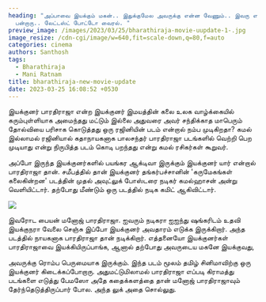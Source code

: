 ```yaml
---
heading: "அப்பாவை இயக்கும் மகன்.. இதுக்குமேல அவருக்கு என்ன வேணும்.. இவரு என்ன
  பன்றாரு.. லேட்டஸ்ட் போட்டோ வைரல். "
preview_image: /images/2023/03/25/bharathiraja-movie-uupdate-1-.jpg
image_resize: /cdn-cgi/image/w=640,fit=scale-down,q=80,f=auto
categories: cinema
authors: Santhosh
tags:
  - Bharathiraja
  - Mani Ratnam
title: bharathiraja-new-movie-update
date: 2023-03-25 16:08:52 +0530
---
```

இயக்குனர் பாரதிராஜா என்ற இயக்குனர் இமயத்தின் கலை உலக வாழ்க்கையில் கரும்புள்ளியாக அமைந்தது மட்டும் இல்லை அதுவரை அவர் சந்திக்காத மாபெரும் தோல்வியை பரிசாக கொடுத்தது ஒரு ரஜினியின் படம் என்றால் நம்ப முடிகிறதா? கமல் இல்லாமல் ரஜினியால் கதாநாயகனாக பாலசந்தர் பாரதிராஜா படங்களில் வெற்றி பெற முடியாது என்று நிருபித்த படம் கொடி பறந்தது என்று கமல் ரசிகர்கள் கூறுவர்.

அப்போ இருந்த இயக்குனர்களில் பயங்கர ஆக்டிவா இருக்கும் இயக்குனர் யார் என்றால் பாரதிராஜா தான். சமீபத்தில் தான் இயக்குனர் தங்கர்பச்சானின் 'கருமேகங்கள் கலைகின்றன' படத்தின் முதல் அவுட்லுக் போஸ்டரை நடிகர் கமல்ஹாசன் அன்று வெளியிட்டார். தற்போது மீண்டும் ஒரு படத்தில் நடிக கமிட் ஆகிவிட்டார்.

![](/images/2023/03/25/bharathiraja-movie-uupdate-2-.jpg)

இவரோட பையன் மனோஜ் பாரதிராஜா. ஐவரும் நடிகரா ஐஐந்து ஷங்கரிடம் உதவி இயக்குநரா வேலை செஞ்சு இப்போ இயக்குனர் அவதாரம் எடுக்க இருக்கிறார். அந்த படத்தில் நாயகனாக பாரதிராஜா தான் நடிக்கிறார். எத்தனையோ இயக்குனர்கள் பாரதிராஜாவை இயக்கியிருப்பாங்க, ஆனால் தற்போது அவருடைய மகனே இயக்குவது,

அவருக்கு ரொம்ப பெருமையாக இருக்கும். இந்த படம் மூலம் தமிழ் சினிமாவிற்கு ஒரு இயக்குனர் கிடைக்கப்போறாரு. அதுமட்டுமிலாமல் பாரதிராஜா எப்படி கிராமத்து படங்களை எடுத்து பேமஸோ அதே கதைக்களத்தை தான் மனோஜ் பாரதிராஜாவும் தேர்ந்தெடுத்திருப்பார் போல. அந்த லுக் அதை சொல்லுது.